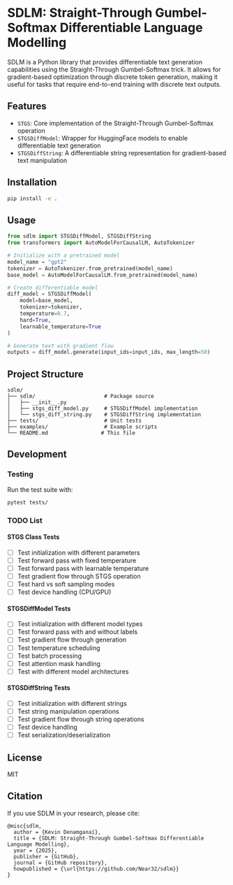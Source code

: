 # SDLM: Straight-Through Gumbel-Softmax Differentiable Language Modelling

SDLM is a Python library that provides differentiable text generation capabilities using the Straight-Through Gumbel-Softmax trick. It allows for gradient-based optimization through discrete token generation, making it useful for tasks that require end-to-end training with discrete text outputs.

## Features

- `STGS`: Core implementation of the Straight-Through Gumbel-Softmax operation
- `STGSDiffModel`: Wrapper for HuggingFace models to enable differentiable text generation
- `STGSDiffString`: A differentiable string representation for gradient-based text manipulation

## Installation

```bash
pip install -e .
```

## Usage

```python
from sdlm import STGSDiffModel, STGSDiffString
from transformers import AutoModelForCausalLM, AutoTokenizer

# Initialize with a pretrained model
model_name = "gpt2"
tokenizer = AutoTokenizer.from_pretrained(model_name)
base_model = AutoModelForCausalLM.from_pretrained(model_name)

# Create differentiable model
diff_model = STGSDiffModel(
    model=base_model,
    tokenizer=tokenizer,
    temperature=0.7,
    hard=True,
    learnable_temperature=True
)

# Generate text with gradient flow
outputs = diff_model.generate(input_ids=input_ids, max_length=50)
```

## Project Structure

```
sdlm/
├── sdlm/                      # Package source
│   ├── __init__.py
│   ├── stgs_diff_model.py     # STGSDiffModel implementation
│   └── stgs_diff_string.py    # STGSDiffString implementation
├── tests/                     # Unit tests
├── examples/                  # Example scripts
└── README.md                 # This file
```

## Development

### Testing

Run the test suite with:

```bash
pytest tests/
```

### TODO List

#### STGS Class Tests
- [ ] Test initialization with different parameters
- [ ] Test forward pass with fixed temperature
- [ ] Test forward pass with learnable temperature
- [ ] Test gradient flow through STGS operation
- [ ] Test hard vs soft sampling modes
- [ ] Test device handling (CPU/GPU)

#### STGSDiffModel Tests
- [ ] Test initialization with different model types
- [ ] Test forward pass with and without labels
- [ ] Test gradient flow through generation
- [ ] Test temperature scheduling
- [ ] Test batch processing
- [ ] Test attention mask handling
- [ ] Test with different model architectures

#### STGSDiffString Tests
- [ ] Test initialization with different strings
- [ ] Test string manipulation operations
- [ ] Test gradient flow through string operations
- [ ] Test device handling
- [ ] Test serialization/deserialization

## License

MIT

## Citation

If you use SDLM in your research, please cite:

```
@misc{sdlm,
  author = {Kevin Denamganaï},
  title = {SDLM: Straight-Through Gumbel-Softmax Differentiable Language Modelling},
  year = {2025},
  publisher = {GitHub},
  journal = {GitHub repository},
  howpublished = {\url{https://github.com/Near32/sdlm}}
}
```
